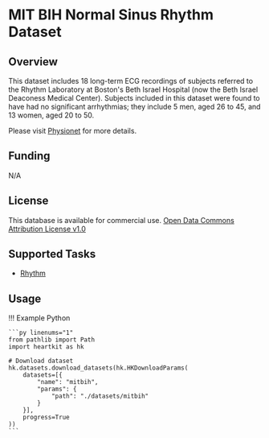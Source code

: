 # MIT BIH Normal Sinus Rhythm Dataset

## <span class="sk-h2-span">Overview</span>

This dataset includes 18 long-term ECG recordings of subjects referred to the Rhythm Laboratory at Boston's Beth Israel Hospital (now the Beth Israel Deaconess Medical Center). Subjects included in this dataset were found to have had no significant arrhythmias; they include 5 men, aged 26 to 45, and 13 women, aged 20 to 50.

Please visit [Physionet](https://doi.org/10.13026/C2NK5R) for more details.

## <span class="sk-h2-span">Funding</span>

N/A

## <span class="sk-h2-span">License</span>

This database is available for commercial use. [Open Data Commons Attribution License v1.0](https://physionet.org/content/nsrdb/view-license/1.0.0/)

## <span class="sk-h2-span">Supported Tasks</span>

* [Rhythm](../tasks/rhythm.md)


## <span class="sk-h2-span">Usage</span>

!!! Example Python

    ```py linenums="1"
    from pathlib import Path
    import heartkit as hk

    # Download dataset
    hk.datasets.download_datasets(hk.HKDownloadParams(
        datasets=[{
            "name": "mitbih",
            "params": {
                "path": "./datasets/mitbih"
            }
        }],
        progress=True
    ))
    ```

